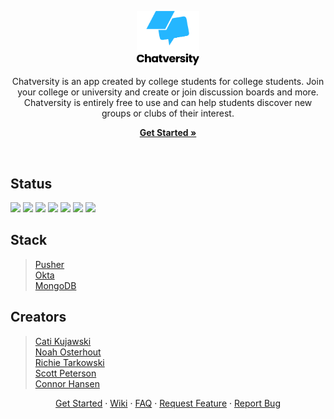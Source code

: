 <p align="center">
  <a href= "https://chatversityapp.com/"><img src="./src/assets/images/logo-color-text-under.png" width="100px"/></a>
</p>


<p align="center">Chatversity is an app created by college students for college students.  Join your college or university and create or join discussion boards and more. Chatversity is entirely free to use and can help students discover new groups or clubs of their interest.</p>  

<p align="center">
  <strong><a href="https://chatversityapp.com">Get Started »</a></strong>
</p>

<br />

## Status

![](https://img.shields.io/github/issues/NoahsNMC/Chatversity_App.svg)
![](https://img.shields.io/github/forks/NoahsNMC/Chatversity_App.svg)
![](https://img.shields.io/github/stars/NoahsNMC/Chatversity_App.svg)
![](https://img.shields.io/badge/license-CC%20BY--NC--ND%204.0-critical.svg)
![](https://img.shields.io/twitter/url/https/github.com/NoahsNMC/Chatversity_App.svg?style=social)
![](https://opencollective.com/chatversity)
<a href="https://opencollective.com/bootstrap">![](https://img.shields.io/badge/donate-become%20a%20backer-blue.svg)</a>


## Stack

  >[Pusher](https://docs.pusher.com/chatkit/reference/api)  
  [Okta](https://www.okta.com/products/api-access-management/)  
  [MongoDB](https://docs.atlas.mongodb.com/api/)  


## Creators

>[Cati Kujawski](https://github.com/kujawsc)  
[Noah Osterhout](https://github.com/NoahFlowa)  
[Richie Tarkowski](https://github.com/tarkowr)  
[Scott Peterson](https://github.com/peter610)  
[Connor Hansen](https://github.com/hansenconnor)

<p align="center"><a href="https://github.com/NoahsNMC/TrainingModule/wiki/Getting-Started">Get Started</a> · <a href="https://github.com/NoahsNMC/Chatversity_App/wiki">Wiki</a> · <a href="https://github.com/NoahsNMC/Chatversity_App/wiki/FAQ">FAQ</a> · <a href="https://github.com/NoahsNMC/Chatversity_App/issues/new?assignees=&labels=enhancement&template=feature_request.md">Request Feature</a> · <a href="https://github.com/NoahsNMC/Chatversity_App/issues/new?assignees=&labels=bug&template=bug_report.md">Report Bug</a></p>
